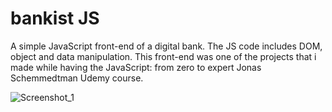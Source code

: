 # bankist JS

A simple JavaScript front-end of a digital bank. The JS code includes DOM, object and data manipulation. This front-end was one of the projects that i made while
having the JavaScript: from zero to expert Jonas Schemmedtman Udemy course.

![Screenshot_1](https://user-images.githubusercontent.com/99985350/166122628-3c676877-d380-4e8c-91fa-998b50e05612.jpg)
